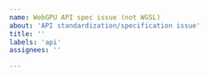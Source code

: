 ```yaml
---
name: WebGPU API spec issue (not WGSL)
about: 'API standardization/specification issue'
title: ''
labels: 'api'
assignees: ''

---
```


